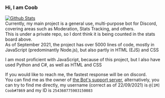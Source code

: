 ### Hi, I am Coob

[![Github Stats](https://github-readme-stats.vercel.app/api?username=Coob2003&show_icons=true&theme=vue-dark&count_private=true&include_all_commits=true)](https://github-readme-stats.vercel.app/api?username=Coob2003&show_icons=true&theme=vue-dark&count_private=true&include_all_commits=true)<br>
Currently, my main project is a general use, multi-purpose bot for Discord, covering areas such as Moderation, Stats Tracking, and others.  
This is under a private repo, so I dont think it is being counted in the stats board above.  
As of September 2021, the project has over 5000 lines of code, mostly in JavaScript (predominantly Node.js), but also partly in HTML (EJS) and CSS  
  
I am most proficient with JavaScript, because of this project, but I also have used Python and C#, as well as HTML and CSS    
  
If you would like to reach me, the fastest response will be on discord.  
You can find me as the owner of [the Bot's support server](https://discord.gg/fUUutjXXgS), alternatively, you can try to find me directly, my username (correct as of 22/09/2021) is `@[1M] Coob#7869` and my ID is `254360775903150083`
